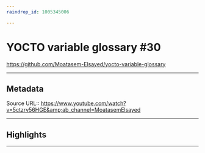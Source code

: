 ```yaml
---
raindrop_id: 1005345006

---
```


# YOCTO variable glossary #30
https://github.com/Moatasem-Elsayed/yocto-variable-glossary
___
## Metadata
Source URL:: https://www.youtube.com/watch?v=5ctzrv56HGE&amp;ab_channel=MoatasemElsayed


___
## Highlights
___